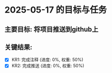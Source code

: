 # 2025-05-17 的目标与任务

## 主要目标: 将项目推送到github上

## 关键结果:

- [x] KR1: 完成注释 (进度: 0%, 权重: 50%)
- [x] KR2: 完成推送 (进度: 0%, 权重: 50%)